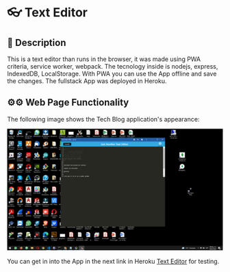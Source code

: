 #  👓 Text Editor

## 📄 Description

This is a text editor than runs in the browser, it was made using PWA criteria, service worker, webpack. The tecnology inside is nodejs, express, IndexedDB, LocalStorage. With PWA you can use the App offline and save the changes. The fullstack App was deployed in Heroku.

## ⚙⚙ Web Page Functionality


The following image shows the Tech Blog application's appearance:

![Text Editor Image](./client/src/images/textEditor.png)


You can get in into the App in the next link in Heroku [Text Editor](https://tech-blog-magg.herokuapp.com/) for testing.
